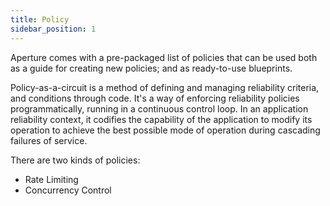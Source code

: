 ```yaml
---
title: Policy
sidebar_position: 1
---
```


Aperture comes with a pre-packaged list of policies that can be used both as a
guide for creating new policies; and as ready-to-use blueprints.

Policy-as-a-circuit is a method of defining and managing reliability criteria,
and conditions through code. It's a way of enforcing reliability policies
programmatically, running in a continuous control loop. In an application
reliability context, it codifies the capability of the application to modify its
operation to achieve the best possible mode of operation during cascading
failures of service.

There are two kinds of policies:

- Rate Limiting
- Concurrency Control
